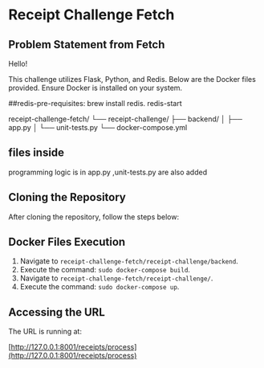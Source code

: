 # Receipt Challenge Fetch

## Problem Statement from Fetch

Hello!

This challenge utilizes Flask, Python, and Redis. Below are the Docker files provided. Ensure Docker is installed on your system.

##redis-pre-requisites:
brew install redis.
redis-start


receipt-challenge-fetch/
└── receipt-challenge/
    ├── backend/
    │   ├── app.py
    │   └── unit-tests.py
    └── docker-compose.yml

## files inside
programming logic is in app.py ,unit-tests.py are also added

## Cloning the Repository

After cloning the repository, follow the steps below:

## Docker Files Execution

1. Navigate to `receipt-challenge-fetch/receipt-challenge/backend`.
2. Execute the command: `sudo docker-compose build`.
3. Navigate to `receipt-challenge-fetch/receipt-challenge/`.
4. Execute the command: `sudo docker-compose up`.

## Accessing the URL

The URL is running at:

[http://127.0.0.1:8001/receipts/process](http://127.0.0.1:8001/receipts/process)
